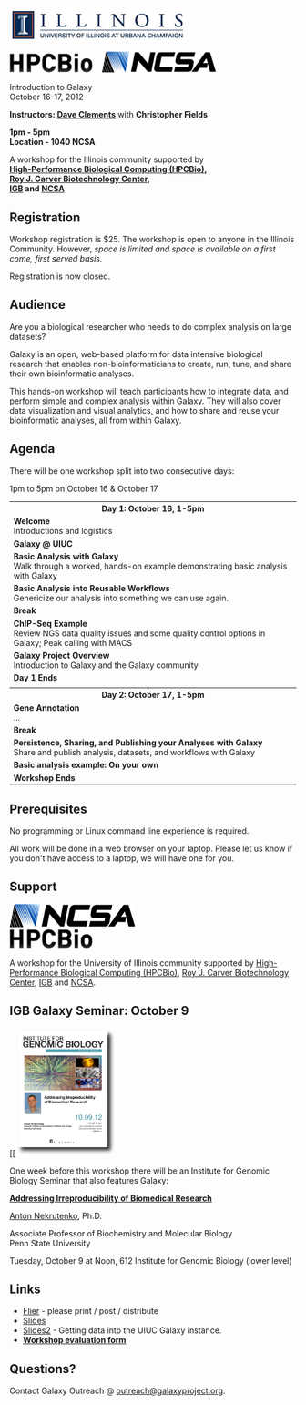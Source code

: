 <div class='center'> 

<a href='http://illinois.edu/'><img src="/src/images/logos/UIUCLogo310.jpg" alt="University of Illinois at Urbana-Champaign" /></a>


<a href='http://hpcbio.illinois.edu/'><img src="/src/images/logos/UIUC_HPCBio.png" alt="High-Performance Biological Computing" /></a> &nbsp;&nbsp; <a href='http://www.ncsa.illinois.edu/'><img src="/src/images/logos/NCSALogo220.png" alt="NCSA" width="200px" /></a>

<div class='title'>Introduction to Galaxy<br />October 16-17, 2012</div>

**Instructors: [Dave Clements](/src/people/dave-clements/index.md)** with **Christopher Fields**

**1pm - 5pm<br /> Location - 1040 NCSA**

A workshop for the Illinois community supported by<br /> **[High-Performance Biological Computing (HPCBio)](http://hpcbio.illinois.edu/),<br />[Roy J. Carver Biotechnology Center](http://www.biotech.uiuc.edu/), <br /> [IGB](http://www.igb.uiuc.edu/) and [NCSA](http://www.ncsa.illinois.edu/)**</div>

## Registration

Workshop registration is $25. The workshop is open to anyone in the Illinois Community.  However, *space is limited and space is available on a first come, first served basis.*

Registration is now closed.

## Audience

Are you a biological researcher who needs to do complex analysis on large datasets?

Galaxy is an open, web-based platform for data intensive biological research that enables non-bioinformaticians to create, run, tune, and share their own bioinformatic analyses.

This hands-on workshop will teach participants how to integrate data, and perform simple and complex analysis within Galaxy.  They will also cover data visualization and visual analytics, and how to share and reuse your bioinformatic analyses, all from within Galaxy.

## Agenda

There will be one workshop split into two consecutive days:

1pm to 5pm on October 16 & October 17

<table>
  <tr class="th" >
    <th style=" text-align: center;"> Day 1: October 16, 1-5pm </th>
  </tr>
  <tr>
    <td> <strong>Welcome</strong><div class='indent'>Introductions and logistics</div> </td>
  </tr>
  <tr>
    <td> <strong>Galaxy @ UIUC</strong> </td>
  </tr>
  <tr>
    <td> <strong>Basic Analysis with Galaxy</strong><div class='indent'>Walk through a worked, hands-on example demonstrating basic analysis with Galaxy</div> </td>
  </tr>
  <tr>
    <td> <strong>Basic Analysis into Reusable Workflows</strong><div class='indent'>Genericize our analysis into something we can use again.</div> </td>
  </tr>
  <tr>
    <td> <strong>Break</strong> </td>
  </tr>
  <tr>
    <td> <strong>ChIP-Seq Example</strong><div class='indent'>Review NGS data quality issues and some quality control options in Galaxy; Peak calling with MACS</div> </td>
  </tr>
  <tr>
    <td> <strong>Galaxy Project Overview</strong><div class='indent'>Introduction to Galaxy and the Galaxy community</div> </td>
  </tr>
  <tr>
    <td> <strong>Day 1 Ends</strong> </td>
  </tr>
  <tr>
    <td colspan=1> </td>
  </tr>
  <tr class="th" >
    <th style=" text-align: center;"> Day 2: October 17, 1-5pm </th>
  </tr>
  <tr>
    <td> <strong>Gene Annotation</strong><div class='indent'>...</div> </td>
  </tr>
  <tr>
    <td> <strong>Break</strong> </td>
  </tr>
  <tr>
    <td> <strong>Persistence, Sharing, and Publishing your Analyses with Galaxy</strong><div class='indent'>Share and publish analysis, datasets, and workflows with Galaxy</div> </td>
  </tr>
  <tr>
    <td> <strong>Basic analysis example: On your own</strong> </td>
  </tr>
  <tr>
    <td> <strong>Workshop Ends</strong> </td>
  </tr>
</table>


## Prerequisites

No programming or Linux command line experience is required.

All work will be done in a web browser on your laptop. Please let us know if you don't have access to a laptop, we will have one for you.

## Support

<div class='right'><a href='http://www.ncsa.illinois.edu/'><img src="/src/images/logos/NCSALogo220.png" alt="NCSA" /></a></div> 
<div class='right'><a href='http://hpcbio.illinois.edu/'><img src="/src/images/logos/UIUC_HPCBio.png" alt="High-Performance Biological Computing" /></a></div>

A workshop for the University of Illinois community supported by [High-Performance Biological Computing (HPCBio)](http://hpcbio.illinois.edu/), [Roy J. Carver Biotechnology Center](http://www.biotech.uiuc.edu/), [IGB](http://www.igb.uiuc.edu/) and [NCSA](http://www.ncsa.illinois.edu/).

## IGB Galaxy Seminar: October 9

<div class='right'>[[<a href='http://www.igb.illinois.edu/sites/default/files/upload/Nekrutenko-1.pdf'><img src="/src/events/uiuc2012/IGBNekrutenkoTalkThumb.png" alt="Download poster" height="225" /></a></div>

One week before this workshop there will be an Institute for Genomic Biology Seminar that also features Galaxy:

<div class='indent'>

**[Addressing Irreproducibility of Biomedical Research](http://www.igb.illinois.edu/sites/default/files/upload/Nekrutenko-1.pdf)**

[Anton Nekrutenko](/src/people/anton/index.md), Ph.D.<br />

Associate Professor of Biochemistry and Molecular Biology<br />
Penn State University

Tuesday, October 9 at Noon, 612 Institute for Genomic Biology (lower level)
</div>

## Links

* [Flier](PLACEHOLDER_ATTACHMENT_URL/src/UIUCGalaxyWorkshopFlier.pdf) - please print / post / distribute
* [Slides](PLACEHOLDER_ATTACHMENT_URL/src/documents/presentations/2012_UIUC.pdf)
* [Slides2](PLACEHOLDER_ATTACHMENT_URL/src/UIUCGalaxy-getting-data-in.pdf) - Getting data into the UIUC Galaxy instance.
* **[Workshop evaluation form](http://bit.ly/UIUCFeedback)**

## Questions?

Contact Galaxy Outreach @ [outreach@galaxyproject.org](mailto:outreach@galaxyproject.org).
